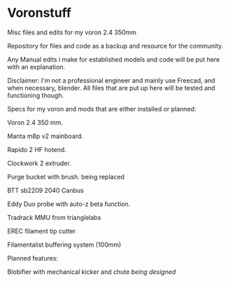 # Voronstuff
Misc files and edits for my voron 2.4  350mm

Repository for files and code as a backup and resource for the community.

Any Manual edits i make for established models and code will be put here with an explanation.


Disclaimer:
I'm not a professional engineer and mainly use Freecad, and when necessary, blender.
All files that are put up here will be tested and functioning though.


Specs for my voron and mods that are either installed or planned:

Voron 2.4 350 mm.

Manta m8p v2 mainboard.

Rapido 2 HF hotend.

Clockwork 2 extruder.

Purge bucket with brush.                                    being replaced

BTT sb2209 2040  Canbus

Eddy Duo probe  with auto-z beta function.

Tradrack MMU     from trianglelabs 

EREC filament tip cutter

Filamentalist buffering system (100mm)





Planned features:

Blobifier with mechanical kicker and chute                 *being designed*
                                   









